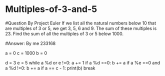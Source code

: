 # Multiples-of-3-and-5 
#Question By Project Euler
If we list all the natural numbers below 10 that are multiples of 3 or 5, we get 3, 5, 6 and 9. The sum of these multiples is 23.
Find the sum of all the multiples of 3 or 5 below 1000.

#Answer: By me 233168


a = 0
c = 1000
b = 0 


d = 3 
e = 5 
while a %d or e !=0:
    a += 1 
    if a %d ==0:
        b += a 
    if a %e ==0 and a %d !=0: 
        b += a 
    if a == c - 1:
        print(b) 
        break
